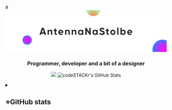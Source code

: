 #![Header](assets/antenna_na_stolbe_fon_new.svg)

<h3 align="center">Programmer, developer and a bit of a designer</h3>

<p align="center">
 <a href="https://t.me/antenna_na_stolbe"><img src="https://img.shields.io/badge/-Telegram-blue?style=flat&logo=Telegram&logoColor=white" /></a>
 <img alt="codeSTACKr's GitHub Stats" src="https://komarev.com/ghpvc/?username=your-github-AntennaNaStolbe&color=green" />
</p>

<details align="left">
  <summary><h2><b>⭐GitHub stats</b></h2></summary>
  <p>
   <img alt="codeSTACKr's GitHub Stats" src="https://github-readme-stats.vercel.app/api/top-langs/?username=BaggerFast&layout=compact&theme=dark" />  
   <br>
   <img alt="codeSTACKr's GitHub Stats" src="https://github-readme-stats.vercel.app/api?username=BaggerFast&show_icons=true&theme=dark" />
   <br>
   <img src="https://metrics.lecoq.io/baggerfast" />
  </p>
</details>
